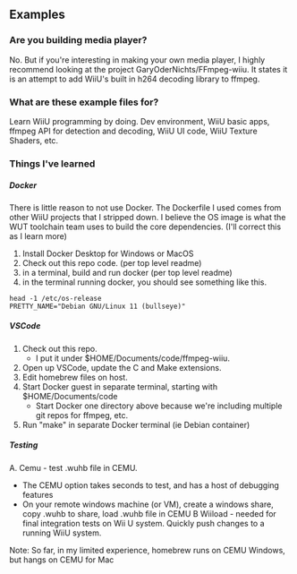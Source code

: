 ## Examples

### Are you building media player?

No. But if you're interesting in making your own media player, I highly recommend 
looking at the project GaryOderNichts/FFmpeg-wiiu.  It states it is an 
attempt to add WiiU's built in h264 decoding library to ffmpeg.

### What are these example files for?

Learn WiiU programming by doing.   Dev environment, WiiU basic apps, ffmpeg API for detection and decoding, WiiU UI code, WiiU Texture Shaders, etc.

### Things I've learned

##### Docker

There is little reason to not use Docker.
The Dockerfile I used comes from other WiiU projects that I stripped down.
I believe the OS image is what the WUT toolchain team uses to build the core
dependencies. (I'll correct this as I learn more)


1. Install Docker Desktop for Windows or MacOS
2. Check out this repo code. (per top level readme)
3. in a terminal, build and run docker (per top level readme)
4. in the terminal running docker, you should see something like this.

```
head -1 /etc/os-release
PRETTY_NAME="Debian GNU/Linux 11 (bullseye)"
```

##### VSCode 

1. Check out  this repo.  
   - I put it under $HOME/Documents/code/ffmpeg-wiiu.
2. Open up VSCode, update the C and Make extensions.
3. Edit homebrew files on host.
4. Start Docker guest in separate terminal, starting with $HOME/Documents/code 
   -  Start Docker one directory above because we're including multiple git repos for ffmpeg, etc.
5. Run "make" in separate Docker terminal (ie Debian container)

##### Testing

A. Cemu - test .wuhb file in CEMU.   
   - The CEMU option takes seconds to test, and has a host of debugging features
   - On your remote windows machine (or VM), create a windows share, copy .wuhb to share, load .wuhb file in CEMU
B  Wiiload - needed for final integration tests on Wii U system. Quickly push changes to a running WiiU system.

Note: So far, in my limited experience, homebrew runs on CEMU Windows, 
but hangs on CEMU for Mac

